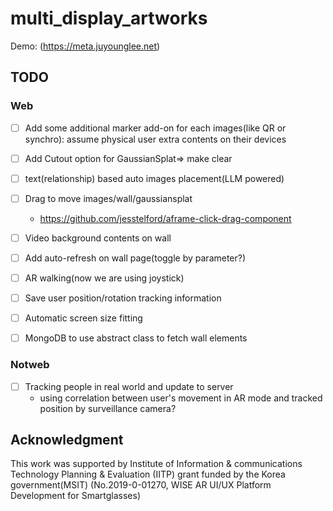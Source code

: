 # multi_display_artworks
Demo: (https://meta.juyounglee.net)


## TODO

### Web
- [ ] Add some additional marker add-on for each images(like QR or synchro): assume physical user extra contents on their devices
- [ ] Add Cutout option for GaussianSplat=> make clear
- [ ] text(relationship) based auto images placement(LLM powered)
- [ ] Drag to move images/wall/gaussiansplat
  - https://github.com/jesstelford/aframe-click-drag-component
- [ ] Video background contents on wall
- [ ] Add auto-refresh on wall page(toggle by parameter?)
- [ ] AR walking(now we are using joystick)
- [ ] Save user position/rotation tracking information
- [ ] Automatic screen size fitting
- [ ] MongoDB to use abstract class to fetch wall elements


### Notweb
- [ ] Tracking people in real world and update to server
  - using correlation between user's movement in AR mode and tracked position by surveillance camera?


## Acknowledgment
This work was supported by Institute of Information & communications Technology Planning & Evaluation (IITP) grant funded by the Korea government(MSIT) (No.2019-0-01270, WISE AR UI/UX Platform Development for Smartglasses)

